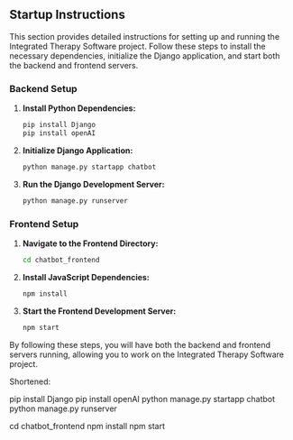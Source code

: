 ## Startup Instructions

This section provides detailed instructions for setting up and running the Integrated Therapy Software project. Follow these steps to install the necessary dependencies, initialize the Django application, and start both the backend and frontend servers.

### Backend Setup

1. **Install Python Dependencies:**
    ```bash
    pip install Django
    pip install openAI
    ```

2. **Initialize Django Application:**
    ```bash
    python manage.py startapp chatbot
    ```

3. **Run the Django Development Server:**
    ```bash
    python manage.py runserver
    ```

### Frontend Setup

1. **Navigate to the Frontend Directory:**
    ```bash
    cd chatbot_frontend
    ```

2. **Install JavaScript Dependencies:**
    ```bash
    npm install
    ```

3. **Start the Frontend Development Server:**
    ```bash
    npm start
    ```

By following these steps, you will have both the backend and frontend servers running, allowing you to work on the Integrated Therapy Software project.

Shortened:

pip install Django
pip install openAI
python manage.py startapp chatbot
python manage.py runserver

cd chatbot_frontend
npm install
npm start